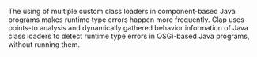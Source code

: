 The using of multiple custom class loaders in component-based Java programs makes runtime type errors happen more frequently. Clap uses points-to analysis and dynamically gathered behavior information of Java class loaders to detect runtime type errors in OSGi-based Java programs, without running them.